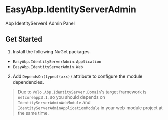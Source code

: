 # EasyAbp.IdentityServerAdmin
Abp IdentityServer4 Admin Panel

## Get Started
1. Install the following NuGet packages.
  * `EasyAbp.IdentityServerAdmin.Application`
  * `EasyAbp.IdentityServerAdmin.Web`
2. Add `DependsOn(typeof(xxx))` attribute to configure the module dependencies.
  > Due to `Volo.Abp.IdentityServer.Domain`'s target framework is `netcoreapp3.1`, so you should depends on `IdentityServerAdminWebModule` and `IdentityServerAdminApplicationModule` in your web module project at the same time.
